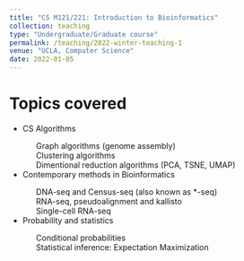 ```yaml
---
title: "CS M121/221: Introduction to Bioinformatics"
collection: teaching
type: "Undergraduate/Graduate course"
permalink: /teaching/2022-winter-teaching-1
venue: "UCLA, Computer Science"
date: 2022-01-05
---
```

Topics covered
======
<ul>
  <li>CS Algorithms</li>
  	<ul style="list-style-type:none;">
      <li>Graph algorithms (genome assembly)</li>
      <li>Clustering algorithms</li>
      <li>Dimentional reduction algorithms (PCA, TSNE, UMAP)</li>
    </ul>
  <li>Contemporary methods in Bioinformatics</li>
  	<ul style="list-style-type:none;">
      <li>DNA-seq and Census-seq (also known as *-seq)</li>
      <li>RNA-seq, pseudoalignment and kallisto</li>
      <li>Single-cell RNA-seq</li>
    </ul>
  <li>Probability and statistics</li>
  	<ul style="list-style-type:none;">
      <li>Conditional probabilities</li>
      <li>Statistical inference: Expectation Maximization</li>
    </ul>
</ul>

